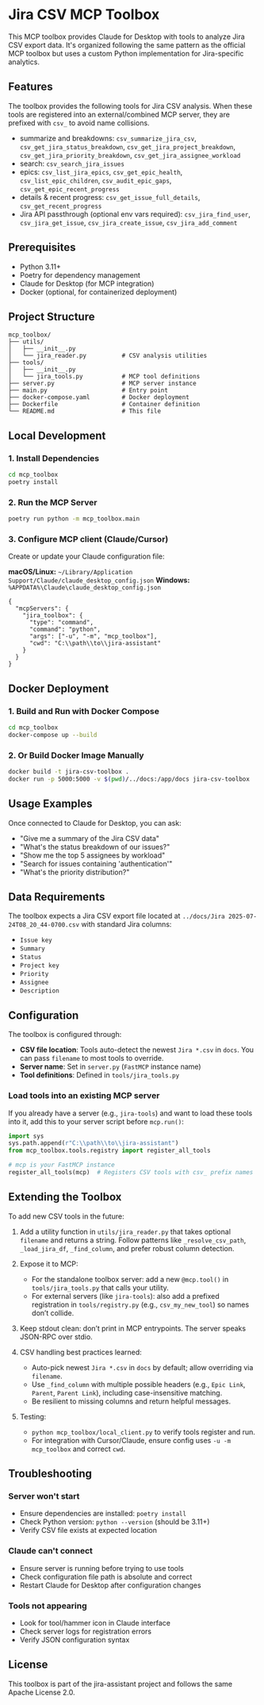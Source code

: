 # Jira CSV MCP Toolbox

This MCP toolbox provides Claude for Desktop with tools to analyze Jira CSV export data. It's organized following the same pattern as the official MCP toolbox but uses a custom Python implementation for Jira-specific analytics.

## Features

The toolbox provides the following tools for Jira CSV analysis. When these tools are registered into an external/combined MCP server, they are prefixed with `csv_` to avoid name collisions.

- summarize and breakdowns: `csv_summarize_jira_csv`, `csv_get_jira_status_breakdown`, `csv_get_jira_project_breakdown`, `csv_get_jira_priority_breakdown`, `csv_get_jira_assignee_workload`
- search: `csv_search_jira_issues`
- epics: `csv_list_jira_epics`, `csv_get_epic_health`, `csv_list_epic_children`, `csv_audit_epic_gaps`, `csv_get_epic_recent_progress`
- details & recent progress: `csv_get_issue_full_details`, `csv_get_recent_progress`
- Jira API passthrough (optional env vars required): `csv_jira_find_user`, `csv_jira_get_issue`, `csv_jira_create_issue`, `csv_jira_add_comment`

## Prerequisites

- Python 3.11+
- Poetry for dependency management
- Claude for Desktop (for MCP integration)
- Docker (optional, for containerized deployment)

## Project Structure

```
mcp_toolbox/
├── utils/
│   ├── __init__.py
│   └── jira_reader.py          # CSV analysis utilities
├── tools/
│   ├── __init__.py
│   └── jira_tools.py           # MCP tool definitions
├── server.py                   # MCP server instance
├── main.py                     # Entry point
├── docker-compose.yaml         # Docker deployment
├── Dockerfile                  # Container definition
└── README.md                   # This file
```

## Local Development

### 1. Install Dependencies

```bash
cd mcp_toolbox
poetry install
```

### 2. Run the MCP Server

```bash
poetry run python -m mcp_toolbox.main
```

### 3. Configure MCP client (Claude/Cursor)

Create or update your Claude configuration file:

**macOS/Linux:** `~/Library/Application Support/Claude/claude_desktop_config.json`
**Windows:** `%APPDATA%\Claude\claude_desktop_config.json`

```
{
  "mcpServers": {
    "jira_toolbox": {
      "type": "command",
      "command": "python",
      "args": ["-u", "-m", "mcp_toolbox"],
      "cwd": "C:\\path\\to\\jira-assistant"
    }
  }
}
```

## Docker Deployment

### 1. Build and Run with Docker Compose

```bash
cd mcp_toolbox
docker-compose up --build
```

### 2. Or Build Docker Image Manually

```bash
docker build -t jira-csv-toolbox .
docker run -p 5000:5000 -v $(pwd)/../docs:/app/docs jira-csv-toolbox
```

## Usage Examples

Once connected to Claude for Desktop, you can ask:

- "Give me a summary of the Jira CSV data"
- "What's the status breakdown of our issues?"
- "Show me the top 5 assignees by workload"
- "Search for issues containing 'authentication'"
- "What's the priority distribution?"

## Data Requirements

The toolbox expects a Jira CSV export file located at `../docs/Jira 2025-07-24T08_20_44-0700.csv` with standard Jira columns:

- `Issue key`
- `Summary`
- `Status`
- `Project key`
- `Priority`
- `Assignee`
- `Description`

## Configuration

The toolbox is configured through:

- **CSV file location**: Tools auto-detect the newest `Jira *.csv` in `docs`. You can pass `filename` to most tools to override.
- **Server name**: Set in `server.py` (`FastMCP` instance name)
- **Tool definitions**: Defined in `tools/jira_tools.py`

### Load tools into an existing MCP server

If you already have a server (e.g., `jira-tools`) and want to load these tools into it, add this to your server script before `mcp.run()`:

```python
import sys
sys.path.append(r"C:\\path\\to\\jira-assistant")
from mcp_toolbox.tools.registry import register_all_tools

# mcp is your FastMCP instance
register_all_tools(mcp)  # Registers CSV tools with csv_ prefix names
```

## Extending the Toolbox

To add new CSV tools in the future:

1) Add a utility function in `utils/jira_reader.py` that takes optional `filename` and returns a string. Follow patterns like `_resolve_csv_path`, `_load_jira_df`, `_find_column`, and prefer robust column detection.

2) Expose it to MCP:
   - For the standalone toolbox server: add a new `@mcp.tool()` in `tools/jira_tools.py` that calls your utility.
   - For external servers (like `jira-tools`): also add a prefixed registration in `tools/registry.py` (e.g., `csv_my_new_tool`) so names don’t collide.

3) Keep stdout clean: don’t print in MCP entrypoints. The server speaks JSON-RPC over stdio.

4) CSV handling best practices learned:
   - Auto-pick newest `Jira *.csv` in `docs` by default; allow overriding via `filename`.
   - Use `_find_column` with multiple possible headers (e.g., `Epic Link`, `Parent`, `Parent Link`), including case-insensitive matching.
   - Be resilient to missing columns and return helpful messages.

5) Testing:
   - `python mcp_toolbox/local_client.py` to verify tools register and run.
   - For integration with Cursor/Claude, ensure config uses `-u -m mcp_toolbox` and correct `cwd`.

## Troubleshooting

### Server won't start
- Ensure dependencies are installed: `poetry install`
- Check Python version: `python --version` (should be 3.11+)
- Verify CSV file exists at expected location

### Claude can't connect
- Ensure server is running before trying to use tools
- Check configuration file path is absolute and correct
- Restart Claude for Desktop after configuration changes

### Tools not appearing
- Look for tool/hammer icon in Claude interface
- Check server logs for registration errors
- Verify JSON configuration syntax

## License

This toolbox is part of the jira-assistant project and follows the same Apache License 2.0. 